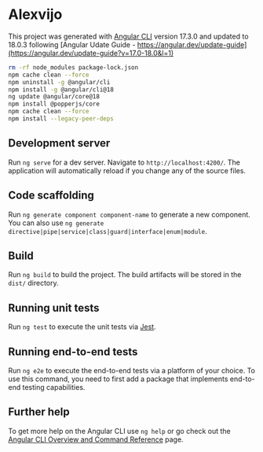 # Alexvijo

This project was generated with [Angular CLI](https://github.com/angular/angular-cli) version 17.3.0
and updated to 18.0.3 following [Angular Udate Guide - https://angular.dev/update-guide](https://angular.dev/update-guide?v=17.0-18.0&l=1)
```bash
rm -rf node_modules package-lock.json
npm cache clean --force
npm uninstall -g @angular/cli 
npm install -g @angular/cli@18
ng update @angular/core@18
npm install @popperjs/core
npm cache clean --force
npm install --legacy-peer-deps
```

## Development server

Run `ng serve` for a dev server. Navigate to `http://localhost:4200/`. The application will automatically reload if you change any of the source files.

## Code scaffolding

Run `ng generate component component-name` to generate a new component. You can also use `ng generate directive|pipe|service|class|guard|interface|enum|module`.

## Build

Run `ng build` to build the project. The build artifacts will be stored in the `dist/` directory.

## Running unit tests

Run `ng test` to execute the unit tests via [Jest](https://jestjs.io/docs/getting-started).

## Running end-to-end tests

Run `ng e2e` to execute the end-to-end tests via a platform of your choice. To use this command, you need to first add a package that implements end-to-end testing capabilities.

## Further help

To get more help on the Angular CLI use `ng help` or go check out the [Angular CLI Overview and Command Reference](https://angular.io/cli) page.
